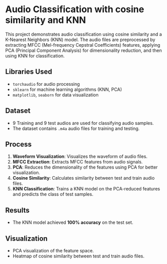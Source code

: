 # Audio Classification with cosine similarity and KNN

This project demonstrates audio classification using cosine similarity and a K-Nearest Neighbors (KNN) model. The audio files are preprocessed by extracting MFCC (Mel-frequency Cepstral Coefficients) features, applying PCA (Principal Component Analysis) for dimensionality reduction, and then using KNN for classification.

## Libraries Used
- `torchaudio` for audio processing
- `sklearn` for machine learning algorithms (KNN, PCA)
- `matplotlib`, `seaborn` for data visualization

## Dataset
- 9 Training and 9 test audios are used for classifying audio samples.
- The dataset contains `.m4a` audio files for training and testing.

## Process
1. **Waveform Visualization**: Visualizes the waveform of audio files.
2. **MFCC Extraction**: Extracts MFCC features from audio signals.
3. **PCA**: Reduces the dimensionality of the features using PCA for better visualization.
4. **Cosine Similarity**: Calculates similarity between test and train audio files.
5. **KNN Classification**: Trains a KNN model on the PCA-reduced features and predicts the class of test samples.

## Results
- The KNN model achieved **100% accuracy** on the test set.

## Visualization
- PCA visualization of the feature space.
- Heatmap of cosine similarity between test and train audio files.
